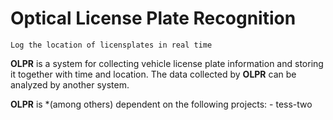 # **Optical License Plate Recognition**
	Log the location of licensplates in real time

**OLPR** is a system for collecting vehicle license plate information and storing it together with time and location.
The data collected by **OLPR** can be analyzed by another system.

**OLPR** is *(among others) dependent on the following projects:
	- tess-two